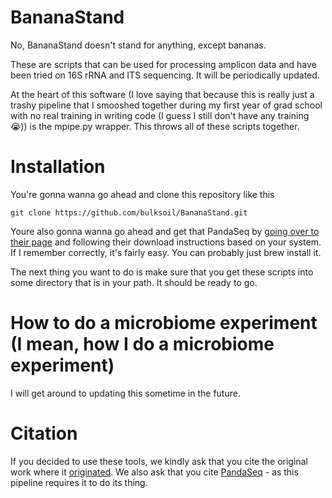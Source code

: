 # BananaStand

No, BananaStand doesn't stand for anything, except bananas.

These are scripts that can be used for processing amplicon data and have been tried on 16S rRNA and ITS sequencing. It will be periodically updated.

At the heart of this software (I love saying that because this is really just a trashy pipeline that I smooshed together during my first year of grad school with no real training in writing code (I guess I still don't have any training :sob:)) is the mpipe.py wrapper. This throws all of these scripts together.

# Installation

You're gonna wanna go ahead and clone this repository like this 

`git clone https://github.com/bulksoil/BananaStand.git`

Youre also gonna wanna go ahead and get that PandaSeq by [going over to their page](https://github.com/neufeld/pandaseq) and following their download instructions based on your system. If I remember correctly, it's fairly easy. You can probably just brew install it.

The next thing you want to do is make sure that you get these scripts into some directory that is in your path. It should be ready to go.

# How to do a microbiome experiment (I mean, how I do a microbiome experiment)

I will get around to updating this sometime in the future.

# Citation
If you decided to use these tools, we kindly ask that you cite the original work where it [originated](http://www.pnas.org/content/112/8/E911.abstract, "This was my first paper, homie"). We also ask that you cite [PandaSeq](https://bmcbioinformatics.biomedcentral.com/articles/10.1186/1471-2105-13-31) - as this pipeline requires it to do its thing.
